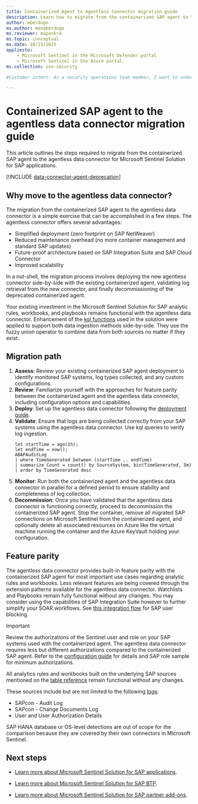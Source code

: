 ```yaml
---
title: Containerized Agent to Agentless Connector migration guide
description: Learn how to migrate from the containerized SAP agent to the agentless data connector for Microsoft Sentinel Solution for SAP applications.
author: mberdugo
ms.author: monaberdugo
ms.reviewer: mapankra
ms.topic: conceptual
ms.date: 10/23/2025
appliesto:
    - Microsoft Sentinel in the Microsoft Defender portal
    - Microsoft Sentinel in the Azure portal
ms.collection: usx-security

#Customer intent: As a security operations team member, I want to understand the migration process from the containerized SAP agent to the agentless data connector.

---
```


# Containerized SAP agent to the agentless data connector migration guide 

This article outlines the steps required to migrate from the containerized SAP agent to the agentless data connector for Microsoft Sentinel Solution for SAP applications.

[!INCLUDE [data-connector-agent-deprecation](../includes/data-connector-agent-deprecation.md)]

## Why move to the agentless data connector?

The migration from the containerized SAP agent to the agentless data connector is a simple exercise that can be accomplished in a few steps. The agentless connector offers several advantages:

- Simplified deployment (zero footprint on SAP NetWeaver)
- Reduced maintenance overhead (no more container management and standard SAP updates)
- Future-proof architecture based on SAP Integration Suite and SAP Cloud Connector
- Improved scalability

In a nut-shell, the migration process involves deploying the new agentless connector side-by-side with the existing containerized agent, validating log retrieval from the new connector, and finally decommissioning of the deprecated containerized agent.

Your existing investment in the Microsoft Sentinel Solution for SAP analytic rules, workbooks, and playbooks remains functional with the agentless data connector. Enhancement of the [kql functions](sap-solution-function-reference.md) used in the solution were applied to support both data ingestion methods side-by-side. They use the fuzzy union operator to combine data from both sources no matter if they exist.

## Migration path

1. **Assess**: Review your existing containerized SAP agent deployment to identify monitored SAP systems, log types collected, and any custom configurations.
1. **Review**: Familiarize yourself with the approaches for feature parity between the containerized agent and the agentless data connector, including configuration options and capabilities.
1. **Deploy**: Set up the agentless data connector following the [deployment guide](deploy-sap-security-content.md?pivots=connection-agentless).
1. **Validate**: Ensure that logs are being collected correctly from your SAP systems using the agentless data connector. Use kql queries to verify log ingestion.
    ```kql
    let startTime = ago(1h);
    let endTime = now();
    ABAPAuditLog
    | where TimeGenerated between (startTime .. endTime)
    | summarize Count = count() by SourceSystem, bin(TimeGenerated, 5m)
    | order by TimeGenerated desc
    ```
1. **Monitor**: Run both the containerized agent and the agentless data connector in parallel for a defined period to ensure stability and completeness of log collection.
1. **Decommission**: Once you have validated that the agentless data connector is functioning correctly, proceed to decommission the containerized SAP agent. Stop the container, remove all migrated SAP connections on Microsoft Sentinel from the containerized agent, and optionally delete all associated resources on Azure like the virtual machine running the container and the Azure KeyVault holding your configuration.

## Feature parity

The agentless data connector provides built-in feature parity with the containerized SAP agent for most important use cases regarding analytic rules and workbooks. Less relevant features are being covered through the extension patterns available for the agentless data connector. Watchlists and Playbooks remain fully functional without any changes. You may consider using the capabilities of SAP Integration Suite however to further simplify your SOAR workflows. See [this integration flow](https://github.com/Azure-Samples/Sentinel-For-SAP-Community/tree/main/integration-artifacts) for SAP user blocking.

> [!IMPORTANT]
> Review the authorizations of the Sentinel user and role on your SAP systems used with the containerized agent. The agentless data connector requires less but different authorizations compared to the containerized SAP agent. Refer to the [configuration guide](/azure/sentinel/sap/preparing-sap?pivots=connection-agentless#configure-the-microsoft-sentinel-role) for details and SAP role sample for minimum authorizations.

All analytics rules and workbooks built on the underlying SAP sources mentioned on the [table reference](./sap-solution-log-reference.md#logs-collected-by-the-agentless-data-connector) remain functional without any changes.

These sources include but are not limited to the following [logs](sap-solution-security-content.md#built-in-analytics-rules):

- SAPcon - Audit Log
- SAPcon - Change Documents Log
- User and User Authorization Details

SAP HANA database or OS-level detections are out of scope for the comparison because they are covered by their own connectors in Microsoft Sentinel.

## Next steps

- [Learn more about Microsoft Sentinel Solution for SAP applications](solution-overview.md).

- [Learn more about Microsoft Sentinel Solution for SAP BTP](sap-btp-solution-overview.md).

- [Learn more about Microsoft Sentinel Solution for SAP partner add-ons](solution-partner-overview.md).
